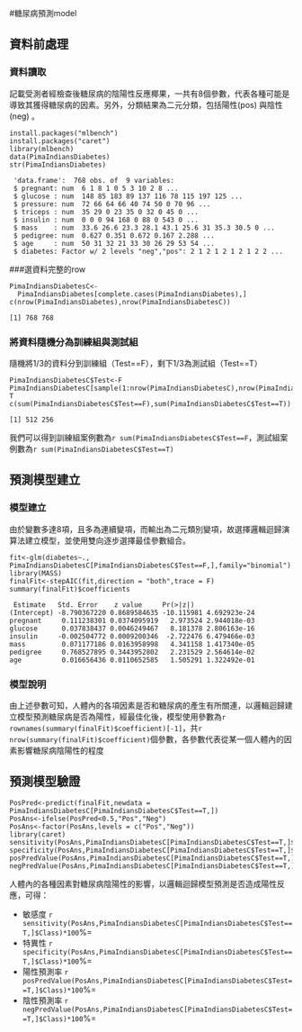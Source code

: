 #糖尿病預測model

## 資料前處理

### 資料讀取

記載受測者經檢查後糖尿病的陰陽性反應椰果，一共有8個參數，代表各種可能是導致其獲得糖尿病的因素。另外，分類結果為二元分類，包括陽性(pos) 與陰性 (neg) 。

```{r message=F,warning=F}
install.packages("mlbench")
install.packages("caret")
library(mlbench)
data(PimaIndiansDiabetes) 
str(PimaIndiansDiabetes) 
```
```{r message=F,warning=F}
 'data.frame':	768 obs. of  9 variables:
 $ pregnant: num  6 1 8 1 0 5 3 10 2 8 ...
 $ glucose : num  148 85 183 89 137 116 78 115 197 125 ...
 $ pressure: num  72 66 64 66 40 74 50 0 70 96 ...
 $ triceps : num  35 29 0 23 35 0 32 0 45 0 ...
 $ insulin : num  0 0 0 94 168 0 88 0 543 0 ...
 $ mass    : num  33.6 26.6 23.3 28.1 43.1 25.6 31 35.3 30.5 0 ...
 $ pedigree: num  0.627 0.351 0.672 0.167 2.288 ...
 $ age     : num  50 31 32 21 33 30 26 29 53 54 ...
 $ diabetes: Factor w/ 2 levels "neg","pos": 2 1 2 1 2 1 2 1 2 2 ...
```
###選資料完整的row
```{r}
PimaIndiansDiabetesC<-
  PimaIndiansDiabetes[complete.cases(PimaIndiansDiabetes),]
c(nrow(PimaIndiansDiabetes),nrow(PimaIndiansDiabetesC))
```
```{r}
[1] 768 768
```
### 將資料隨機分為訓練組與測試組

隨機將1/3的資料分到訓練組（Test==F），剩下1/3為測試組（Test==T）

```{r}
PimaIndiansDiabetesC$Test<-F 
PimaIndiansDiabetesC[sample(1:nrow(PimaIndiansDiabetesC),nrow(PimaIndiansDiabetesC)/3),]$Test<-T 
c(sum(PimaIndiansDiabetesC$Test==F),sum(PimaIndiansDiabetesC$Test==T)) 
```
```{r message=F,warning=F}
[1] 512 256
```
我們可以得到訓練組案例數為`r sum(PimaIndiansDiabetesC$Test==F`，測試組案例數為`r sum(PimaIndiansDiabetesC$Test==T)`

## 預測模型建立

### 模型建立
   
由於變數多達8項，且多為連續變項，而輸出為二元類別變項，故選擇邏輯迴歸演算法建立模型，並使用雙向逐步選擇最佳參數組合。

```{r warning=F,message=F}
fit<-glm(diabetes~., PimaIndiansDiabetesC[PimaIndiansDiabetesC$Test==F,],family="binomial")
library(MASS)
finalFit<-stepAIC(fit,direction = "both",trace = F)
summary(finalFit)$coefficients
```
```{r warning=F,message=F}
 Estimate   Std. Error    z value     Pr(>|z|)
(Intercept) -8.790367220 0.8689584635 -10.115981 4.692923e-24
pregnant     0.111238301 0.0374095919   2.973524 2.944018e-03
glucose      0.037838437 0.0046249467   8.181378 2.806163e-16
insulin     -0.002504772 0.0009200346  -2.722476 6.479466e-03
mass         0.071177186 0.0163958998   4.341158 1.417340e-05
pedigree     0.768527895 0.3443952802   2.231529 2.564614e-02
age          0.016656436 0.0110652585   1.505291 1.322492e-01
```
### 模型說明

由上述參數可知，人體內的各項因素是否和糖尿病的產生有所關連，以邏輯迴歸建立模型預測糖尿病是否為陽性，經最佳化後，模型使用參數為`r rownames(summary(finalFit)$coefficient)[-1]`，共`r nrow(summary(finalFit)$coefficient)`個參數，各參數代表從某一個人體內的因素影響糖尿病陰陽性的程度
 
## 預測模型驗證

```{r warning=F,message=F,fig.height=4.5}
PosPred<-predict(finalFit,newdata = PimaIndiansDiabetesC[PimaIndiansDiabetesC$Test==T,])
PosAns<-ifelse(PosPred<0.5,"Pos","Neg")
PosAns<-factor(PosAns,levels = c("Pos","Neg"))
library(caret)
sensitivity(PosAns,PimaIndiansDiabetesC[PimaIndiansDiabetesC$Test==T,]$diabetes)
specificity(PosAns,PimaIndiansDiabetesC[PimaIndiansDiabetesC$Test==T,]$diabetes)
posPredValue(PosAns,PimaIndiansDiabetesC[PimaIndiansDiabetesC$Test==T,]$diabetes)
negPredValue(PosAns,PimaIndiansDiabetesC[PimaIndiansDiabetesC$Test==T,]$diabetes)
```

人體內的各種因素對糖尿病陰陽性的影響，以邏輯迴歸模型預測是否造成陽性反應，可得：

- 敏感度 `r sensitivity(PosAns,PimaIndiansDiabetesC[PimaIndiansDiabetesC$Test==T,]$Class)*100`%= 
- 特異性 `r specificity(PosAns,PimaIndiansDiabetesC[PimaIndiansDiabetesC$Test==T,]$Class)*100`%=
- 陽性預測率 `r posPredValue(PosAns,PimaIndiansDiabetesC[PimaIndiansDiabetesC$Test==T,]$Class)*100`%=
- 陰性預測率 `r negPredValue(PosAns,PimaIndiansDiabetesC[PimaIndiansDiabetesC$Test==T,]$Class)*100`%=
```
